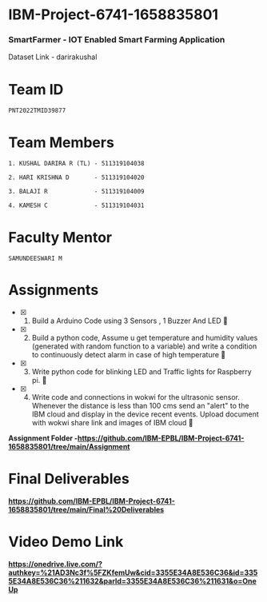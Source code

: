 # IBM-Project-6741-1658835801
### SmartFarmer - IOT Enabled Smart Farming Application
Dataset Link - darirakushal

# Team ID
```
PNT2022TMID39877
```

# Team Members

```
1. KUSHAL DARIRA R (TL) - 511319104038 

2. HARI KRISHNA D       - 511319104020

3. BALAJI R             - 511319104009

4. KAMESH C             - 511319104031
```

# Faculty Mentor

```
SAMUNDEESWARI M
```

# Assignments

- [x] 1. Build a Arduino Code using 3 Sensors , 1 Buzzer And LED :tada:

- [x] 2. Build a python code, Assume u get temperature and humidity values (generated with random function to a variable) and write a 
         condition to continuously detect alarm in case of high temperature :tada:
         
- [x] 3. Write python code for blinking LED and Traffic lights for Raspberry pi. :tada:

- [x] 4. Write code and connections in wokwi for the ultrasonic sensor.
Whenever the distance is less than 100 cms send an "alert" to the IBM cloud and display in
the device recent events.
Upload document with wokwi share link and images of IBM cloud :tada:

**Assignment Folder -https://github.com/IBM-EPBL/IBM-Project-6741-1658835801/tree/main/Assignment**

# Final Deliverables

**https://github.com/IBM-EPBL/IBM-Project-6741-1658835801/tree/main/Final%20Deliverables**

# Video Demo Link

**https://onedrive.live.com/?authkey=%21AD3Nc3f%5FZKfemUw&cid=3355E34A8E536C36&id=3355E34A8E536C36%211632&parId=3355E34A8E536C36%211631&o=OneUp**

